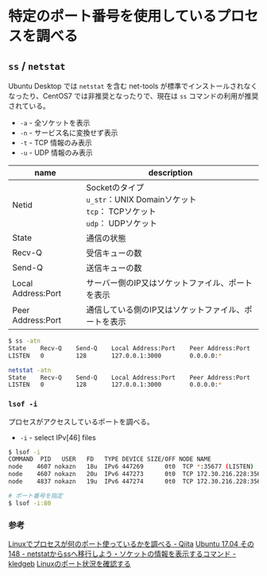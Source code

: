 # 特定のポート番号を使用しているプロセスを調べる

## `ss` / `netstat`

Ubuntu Desktop では `netstat` を含む net-tools が標準でインストールされなくなったり、CentOS7 では非推奨となったりで、現在は `ss` コマンドの利用が推奨されている。

- `-a` - 全ソケットを表示
- `-n` - サービス名に変換せず表示
- `-t` - TCP 情報のみ表示
- `-u` - UDP 情報のみ表示

| name               | description                                                  |
| ------------------ | ------------------------------------------------------------ |
| Netid              | Socketのタイプ<br/>  `u_str`：UNIX Domainソケット<br/>  `tcp`： TCPソケット<br/>   `udp`： UDPソケット |
| State              | 通信の状態                                                   |
| Recv-Q             | 受信キューの数                                               |
| Send-Q             | 送信キューの数                                               |
| Local Address:Port | サーバー側のIP又はソケットファイル、ポートを表示             |
| Peer Address:Port  | 通信している側のIP又はソケットファイル、ポートを表示         |

```bash
$ ss -atn
State    Recv-Q    Send-Q    Local Address:Port    Peer Address:Port    Process
LISTEN   0         128       127.0.0.1:3000        0.0.0.0:*
```

```bash
netstat -atn
State    Recv-Q    Send-Q    Local Address:Port    Peer Address:Port    Process
LISTEN   0         128       127.0.0.1:3000        0.0.0.0:*
```

### `lsof -i`

プロセスがアクセスしているポートを調べる。

- `-i` -  select IPv[46] files

```bash
$ lsof -i
COMMAND  PID   USER   FD   TYPE DEVICE SIZE/OFF NODE NAME
node    4607 nokazn   18u  IPv6 447269      0t0  TCP *:35677 (LISTEN)
node    4607 nokazn   20u  IPv6 447273      0t0  TCP 172.30.216.228:35677->DESKTOP-20RV1U6.mshome.net:60511 (ESTABLISHED)
node    4837 nokazn   19u  IPv6 447274      0t0  TCP 172.30.216.228:35677->DESKTOP-20RV1U6.mshome.net:60512 (ESTABLISHED)

# ポート番号を指定
$ lsof -i:80
```

### 参考

[Linuxでプロセスが何のポート使っているかを調べる - Qiita](https://qiita.com/sonoshou/items/cc2b740147ba1b8da1f3)
[Ubuntu 17.04 その148 - netstatからssへ移行しよう・ソケットの情報を表示するコマンド - kledgeb](https://kledgeb.blogspot.com/2017/07/ubuntu-1704-148-netstatss.html)
[Linuxのポート状況を確認する](https://www.linuxmaster.jp/linux_skill/2009/02/linux-4.html)
